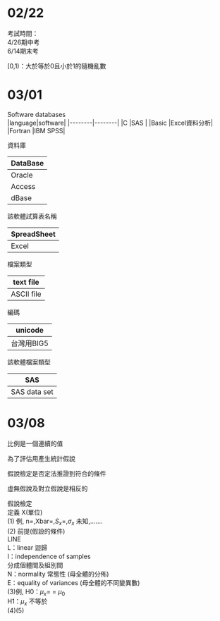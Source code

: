 02/22
===
考試時間：  
4/26期中考  
6/14期末考  

[0,1)：大於等於0且小於1的隨機亂數  

03/01  
===
Software databases  
|language|software|
|--------|--------|
|C       |SAS     |
|Basic   |Excel資料分析|
|Fortran |IBM SPSS|

資料庫  

|DataBase|
|--------|
|Oracle  |
|Access  |
|dBase   |

該軟體試算表名稱  

|SpreadSheet|
|--------|
|Excel   |

檔案類型  

|text file|
|--------|
|ASCII file|

編碼  

|unicode|
|-------|
|台灣用BIG5|

該軟體檔案類型   

|SAS|
|-------|
|SAS data set|

03/08
===
比例是一個連續的值  

為了評估用產生統計假說  

假說檢定是否定法推證到符合的條件  

虛無假說及對立假說是相反的  

假說檢定  
定義 X(單位)  
(1) 例, n=,Xbar=,$S_x$=,$\sigma_x$ 未知,.......  
(2) 前提(假設的條件)  
LINE  
L：linear 迴歸  
I：independence of samples  
分成個體間及組別間  
N：normality 常態性 (母全體的分佈)  
E：equality of variances (母全體的不同變異數)  
(3)例,
H0：$\mu_x$=   = $\mu_0$  
H1：$\mu_x$ 不等於  
(4)(5)
